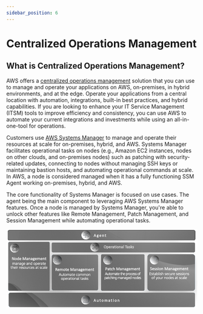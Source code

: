 ```yaml
---
sidebar_position: 6
---
```


# Centralized Operations Management

## What is Centralized Operations Management?

AWS offers a [centralized operations management](https://aws.amazon.com/cloudops/centralized-operations-management/) solution that you can use to manage and operate your applications on AWS, on-premises, in hybrid environments, and at the edge. Operate your applications from a central location with automation, integrations, built-in best practices, and hybrid capabilities. If you are looking to enhance your IT Service Management (ITSM) tools to improve efficiency and consistency, you can use AWS to automate your current integrations and investments while using an all-in-one-tool for operations.

Customers use [AWS Systems Manager](https://aws.amazon.com/systems-manager/) to manage and operate their resources at scale for on-premises, hybrid, and AWS. Systems Manager facilitates operational tasks on nodes (e.g., Amazon EC2 instances, nodes on other clouds, and on-premises nodes) such as patching with security-related updates, connecting to nodes without managing SSH keys or maintaining bastion hosts, and automating operational commands at scale. In AWS, a node is considered managed when it has a fully functioning SSM Agent working on-premises, hybrid, and AWS.

The core functionality of Systems Manager is focused on use cases. The agent being the main component to leveraging AWS Systems Manager features. Once a node is managed by Systems Manager, you're able to unlock other features like Remote Management, Patch Management, and Session Management while automating operational tasks.

![AWS Systems Manager](/img/guides/centralized-operations-management/BP-SSM-1.png "AWS Systems Manager")
